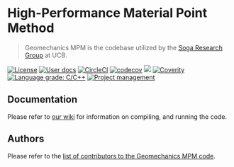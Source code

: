 # High-Performance Material Point Method
> Geomechanics MPM is the codebase utilized by the [Soga Research Group](http://geomechanics.berkeley.edu/) at UCB.

[![License](https://img.shields.io/badge/license-MIT-blue.svg)](https://raw.githubusercontent.com/geomechanics/mpm/develop/license.md)
[![User docs](https://img.shields.io/badge/user-docs-blue.svg)](https://github.com/geomechanics/mpm/wiki)
[![CircleCI](https://circleci.com/gh/geomechanics/mpm.svg?style=svg)](https://circleci.com/gh/geomechanics/mpm)
[![codecov](https://codecov.io/gh/geomechanics/mpm/branch/develop/graph/badge.svg)](https://codecov.io/gh/geomechanics/mpm)
[![](https://img.shields.io/github/issues-raw/geomechanics/mpm.svg)](https://github.com/geomechanics/mpm/issues)
[![Coverity](https://scan.coverity.com/projects/14389/badge.svg)](https://scan.coverity.com/projects/14389/badge.svg)
[![Language grade: C/C++](https://img.shields.io/lgtm/grade/cpp/g/cb-geo/mpm.svg?logo=lgtm&logoWidth=18)](https://lgtm.com/projects/g/cb-geo/mpm/context:cpp)
[![Project management](https://img.shields.io/badge/projects-view-ff69b4.svg)](https://github.com/geomechanics/mpm/projects/1)

## Documentation

Please refer to [our wiki](https://github.com/geomechanics/mpm/wiki) for information on compiling, and running the code. 

## Authors

Please refer to the [list of contributors to the Geomechanics MPM code](AUTHORS.md).
